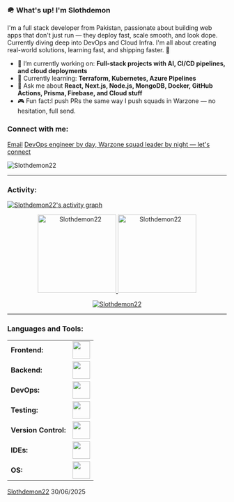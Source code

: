 <link rel="stylesheet" type='text/css' href="https://cdn.jsdelivr.net/gh/devicons/devicon@latest/devicon.min.css" />

### 🪖 What's up! I'm Slothdemon

I'm a full stack developer from Pakistan, passionate about building web apps that don't just run — they deploy fast, scale smooth, and look dope. Currently diving deep into DevOps and Cloud Infra. I'm all about creating real-world solutions, learning fast, and shipping faster. 🎯

- 🔭 I’m currently working on: **Full-stack projects with AI, CI/CD pipelines, and cloud deployments**
- 🌱 Currently learning: **Terraform, Kubernetes, Azure Pipelines**
- 💬 Ask me about **React, Next.js, Node.js, MongoDB, Docker, GitHub Actions, Prisma, Firebase, and Cloud stuff**
- 🎮 Fun fact:I push PRs the same way I push squads in Warzone — no hesitation, full send.

<h3 align="left">Connect with me:</h3>
<p align="left">
  <a href="mailto:you@example.com" target="blank"><i class="devicon-google-plain"></i> Email</a>
  <a href="https://www.linkedin.com/in/basil-saleem-889a3a229/" target="blank"><i class="devicon-linkedin-plain colored"></i> DevOps engineer by day, Warzone squad leader by night — let's connect</a>
</p>

<p align="left">
  <img src="https://komarev.com/ghpvc/?username=Slothdemon22&label=Profile%20views&color=0e75b6&style=flat" alt="Slothdemon22" />
</p>

------
<h3 align="left">Activity:</h3>

[![Slothdemon22's activity graph](https://github-readme-activity-graph.vercel.app/graph?username=Slothdemon22&bg_color=0d1117&color=58a6ff&line=58a6ff&point=ffffff&area=true&hide_border=true)](https://github.com/ashutosh00710/github-readme-activity-graph)

<div align="center">
  <a href="https://github.com/Slothdemon22">
    <img height="180em" src="https://github-readme-stats.vercel.app/api/top-langs?username=Slothdemon22&show_icons=true&locale=en&layout=compact&theme=tokyonight" alt="Slothdemon22"/>
    <img height="180em" src="https://github-readme-stats.vercel.app/api?username=Slothdemon22&show_icons=true&locale=en&layout=compact&theme=tokyonight" alt="Slothdemon22"/>
  </a>
</div>

<p align="center">
  <a href="https://github.com/Slothdemon22">
    <img src="https://github-readme-streak-stats.herokuapp.com/?user=Slothdemon22&&theme=tokyonight" alt="Slothdemon22" />
  </a>
</p>

------
<h3 align="left">Languages and Tools:</h3>
<table>
    <tr>
        <td><strong>Frontend:</strong></td>
        <td><img height="40" src="https://skillicons.dev/icons?i=react,nextjs,tailwind,js,ts,html,css"/></td>
    </tr>
    <tr>
        <td><strong>Backend:</strong></td>
        <td><img height="40" src="https://skillicons.dev/icons?i=nodejs,express,mongodb,prisma,postgres"/></td>
    </tr>
    <tr>
        <td><strong>DevOps:</strong></td>
        <td><img height="40" src="https://skillicons.dev/icons?i=docker,kubernetes,terraform,githubactions,vercel"/></td>
    </tr>
    <tr>
        <td><strong>Testing:</strong></td>
        <td><img height="40" src="https://skillicons.dev/icons?i=jest,postman"/></td>
    </tr>
    <tr>
        <td><strong>Version Control:</strong></td>
        <td><img height="40" src="https://skillicons.dev/icons?i=git,github"/></td>
    </tr>
    <tr>
        <td><strong>IDEs:</strong></td>
        <td><img height="40" src="https://skillicons.dev/icons?i=vscode,webstorm"/></td>
    </tr>
    <tr>
        <td><strong>OS:</strong></td>
        <td><img height="40" src="https://skillicons.dev/icons?i=linux,ubuntu"/></td>
    </tr>
</table>



[Slothdemon22](https://github.com/Slothdemon22)
30/06/2025
